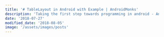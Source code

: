 ```yaml
---
title: '# TableLayout in Android with Example | AndroidMonks'
description: 'Taking the first step towards programming in android - Android Monks - Taking the first step towards programming in Android'
date: '2018-07-27'
modified_date: '2018-08-05'
image: '/assets/images/posts'
---
```

